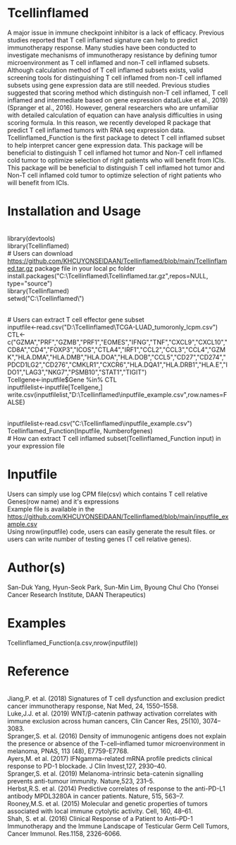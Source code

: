 # Tcellinflamed
A major issue in immune checkpoint inhibitor is a lack of efficacy. Previous studies reported that T cell inflamed signature can help to predict immunotherapy response. Many studies have been conducted to investigate mechanisms of immunotherapy resistance by defining tumor microenvironment as T cell inflamed and non-T cell inflamed subsets. Although calculation method of T cell inflamed subsets exists, valid screening tools for distinguishing T cell inflamed from non-T cell inflamed subsets using gene expression data are still needed. Previous studies suggested that scoring method which distinguish non-T cell inflamed, T cell inflamed and intermediate based on gene expression data(Luke et al., 2019)(Spranger et al., 2016). However, general researchers who are unfamiliar with detailed calculation of equation can have analysis difficulties in using scoring formula. In this reason, we recently developed R package that predict T cell inflamed tumors with RNA seq expression data. Tcellinflamed_Function is the first package to detect T cell inflamed subset to help interpret cancer gene expression data. This package will be beneficial to distinguish T cell inflamed hot tumor and Non-T cell inflamed cold tumor to optimize selection of right patients who will benefit from ICIs. This package will be beneficial to distinguish T cell inflamed hot tumor and Non-T cell inflamed cold tumor to optimize selection of right patients who will benefit from ICIs.  


# Installation and Usage
<br> library(devtools)
<br> library(Tcellinflamed)
<br> # Users can download https://github.com/KHCUYONSEIDAAN/Tcellinflamed/blob/main/Tcellinflamed.tar.gz package file in your local pc folder
<br> install.packages("C:\\Tcellinflamed\\Tcellinflamed.tar.gz",repos=NULL, type="source") 
<br> library(Tcellinflamed)
<br> setwd("C:\\Tcellinflamed\\")

<br> # Users can extract T cell effector gene subset 
<br> inputfile<-read.csv("D:\\Tcellinflamed\\TCGA-LUAD_tumoronly_lcpm.csv")
<br> CTL<-c("GZMA","PRF","GZMB","PRF1","EOMES","IFNG","TNF","CXCL9","CXCL10","CD8A","CD4","FOXP3","ICOS","CTLA4","IRF1","CCL2","CCL3","CCL4","GZMK","HLA.DMA","HLA.DMB","HLA.DOA","HLA.DOB","CCL5","CD27","CD274","PDCD1LG2","CD276","CMKLR1","CXCR6","HLA.DQA1","HLA.DRB1","HLA.E","IDO1","LAG3","NKG7","PSMB10","STAT1","TIGIT")
<br> Tcellgene<-inputfile$Gene %in% CTL
<br> inputfilelist<-inputfile[Tcellgene,]
<br> write.csv(inputfilelist,"D:\\Tcellinflamed\\inputfile_example.csv",row.names=FALSE)

<br> inputfilelist<-read.csv("C:\\Tcellinflamed\\inputfile_example.csv")
<br> Tcellinflamed_Function(Inputfile, Numberofgenes)
<br> # How can extract T cell inflamed subset(Tcellinflamed_Function input) in your expression file 




# Inputfile	
Users can simply use log CPM file(csv) which contains T cell relative Genes(row name) and it's expressions
<br> Example file is available in the https://github.com/KHCUYONSEIDAAN/Tcellinflamed/blob/main/inputfile_example.csv
<br> Using nrow(inputfile) code, users can easily generate the result files. or users can write number of testing genes (T cell relative genes). 

# Author(s)
San-Duk Yang, Hyun-Seok Park, Sun-Min Lim, Byoung Chul Cho (Yonsei Cancer Research Institute, DAAN Therapeutics)

# Examples
Tcellinflamed_Function(a.csv,nrow(inputfile))

# Reference
<br> Jiang,P. et al. (2018) Signatures of T cell dysfunction and exclusion predict cancer immunotherapy response, Nat Med, 24, 1550–1558.
<br> Luke,J.J. et al. (2019) WNT/β-catenin pathway activation correlates with immune exclusion across human cancers, Clin Cancer Res, 25(10), 3074–3083.
<br> Spranger,S. et al. (2016) Density of immunogenic antigens does not explain the presence or absence of the T-cell–inflamed tumor microenvironment in <br> melanoma, PNAS, 113 (48), E7759-E7768.
<br> Ayers,M. et al. (2017) IFNgamma-related mRNA profile predicts clinical response to PD-1 blockade. J Clin Invest,127, 2930–40.
<br> Spranger,S. et al. (2019) Melanoma-intrinsic beta-catenin signalling prevents anti-tumour immunity. Nature,523, 231–5.
<br> Herbst,R.S. et al. (2014) Predictive correlates of response to the anti-PD-L1 antibody MPDL3280A in cancer patients. Nature, 515, 563–7.
<br> Rooney,M.S. et al. (2015) Molecular and genetic properties of tumors associated with local immune cytolytic activity. Cell, 160, 48–61.
<br> Shah, S. et al. (2016) Clinical Response of a Patient to Anti–PD-1 Immunotherapy and the Immune Landscape of Testicular Germ Cell Tumors, Cancer Immunol. Res.1158, 2326-6066. 
